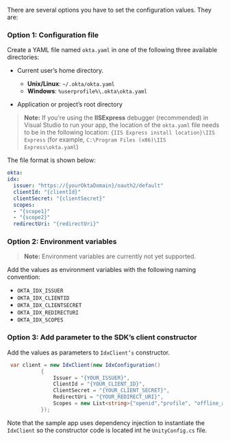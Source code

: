 There are several options you have to set the configuration values. They are:

### Option 1: Configuration file

Create a YAML file named `okta.yaml` in one of the following three available directories:

* Current user’s home directory.
  * **Unix/Linux**:    `~/.okta/okta.yaml`
  * **Windows**:       `%userprofile%\.okta\okta.yaml`

* Application or project’s root directory

> **Note:** If you're using the **IISExpress** debugger (recommended) in Visual Studio
to run your app, the location of the `okta.yaml` file needs to be in the
following location: `{IIS Express install location}\IIS Express`
(for example, `C:\Program Files (x86)\IIS Express\okta.yaml`)

The file format is shown below:

```yaml
okta:
idx:
  issuer: "https://{yourOktaDomain}/oauth2/default"
  clientId: "{clientId}"
  clientSecret: "{clientSecret}"
  scopes:
  - "{scope1}"
  - "{scope2}"
  redirectUri: "{redirectUri}"
```

### Option 2: Environment variables

> **Note:** Environment variables are currently not yet supported.

Add the values as environment variables with the following naming convention:

* `OKTA_IDX_ISSUER`
* `OKTA_IDX_CLIENTID`
* `OKTA_IDX_CLIENTSECRET`
* `OKTA_IDX_REDIRECTURI`
* `OKTA_IDX_SCOPES`

### Option 3: Add parameter to the SDK’s client constructor

Add the values as parameters to `IdxClient’s` constructor.

```csharp
 var client = new IdxClient(new IdxConfiguration()
           {
               Issuer = "{YOUR_ISSUER}",
               ClientId = "{YOUR_CLIENT_ID}",
               ClientSecret = "{YOUR_CLIENT_SECRET}",
               RedirectUri = "{YOUR_REDIRECT_URI}",
               Scopes = new List<string>{"openid","profile", "offline_access"}
           });
```

Note that the sample app uses dependency injection to instantiate the `IdxClient`
so the constructor code is located int he `UnityConfig.cs` file.
